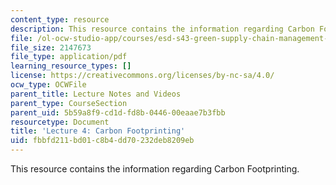 ```yaml
---
content_type: resource
description: This resource contains the information regarding Carbon Footprinting.
file: /ol-ocw-studio-app/courses/esd-s43-green-supply-chain-management-spring-2014/fbbfd211bd01c8b4dd70232deb8209eb_MITESD_S43S14_Lecture4.pdf
file_size: 2147673
file_type: application/pdf
learning_resource_types: []
license: https://creativecommons.org/licenses/by-nc-sa/4.0/
ocw_type: OCWFile
parent_title: Lecture Notes and Videos
parent_type: CourseSection
parent_uid: 5b59a8f9-cd1d-fd8b-0446-00eaae7b3fbb
resourcetype: Document
title: 'Lecture 4: Carbon Footprinting'
uid: fbbfd211-bd01-c8b4-dd70-232deb8209eb
---
```

This resource contains the information regarding Carbon Footprinting.